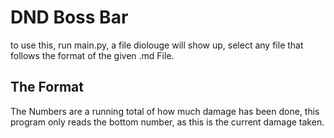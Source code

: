 # DND Boss Bar
to use this, run main.py, a file diolouge will show up, select any file that follows the format of the given .md File.

## The Format
The Numbers are a running total of how much damage has been done, this program only reads the bottom number, as this is the current damage taken.
